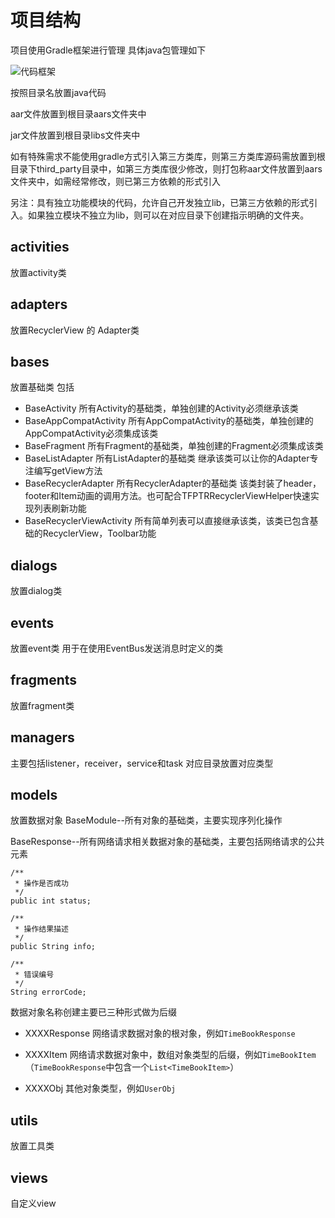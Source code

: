 # 项目结构


项目使用Gradle框架进行管理
具体java包管理如下

![代码框架](https://git.gitbook.com/raw/timeface/android-guideline/master/图片%201.png?token=dGltZWZhY2UtYXBwOjBmOWQ4NDBiLTJhOGQtNDJhZC1hMzJmLWQxNjEzODc2NzQ2Zg%3D%3D)

按照目录名放置java代码

aar文件放置到根目录aars文件夹中

jar文件放置到根目录libs文件夹中

如有特殊需求不能使用gradle方式引入第三方类库，则第三方类库源码需放置到根目录下third_party目录中，如第三方类库很少修改，则打包称aar文件放置到aars文件夹中，如需经常修改，则已第三方依赖的形式引入

另注：具有独立功能模块的代码，允许自己开发独立lib，已第三方依赖的形式引入。如果独立模块不独立为lib，则可以在对应目录下创建指示明确的文件夹。



activities
-------
放置activity类

adapters
-------
放置RecyclerView 的 Adapter类


bases
-------
放置基础类
包括

 - BaseActivity
	 所有Activity的基础类，单独创建的Activity必须继承该类
 - BaseAppCompatActivity
	 所有AppCompatActivity的基础类，单独创建的AppCompatActivity必须集成该类
 - BaseFragment
	 所有Fragment的基础类，单独创建的Fragment必须集成该类
 - BaseListAdapter
	 所有ListAdapter的基础类
	 继承该类可以让你的Adapter专注编写getView方法
 - BaseRecyclerAdapter
	 所有RecyclerAdapter的基础类
	 该类封装了header，footer和Item动画的调用方法。也可配合TFPTRRecyclerViewHelper快速实现列表刷新功能
 - BaseRecyclerViewActivity
	 所有简单列表可以直接继承该类，该类已包含基础的RecyclerView，Toolbar功能

dialogs
-------
放置dialog类


events
-------
放置event类
用于在使用EventBus发送消息时定义的类


fragments
-------
放置fragment类

managers
-------
主要包括listener，receiver，service和task
对应目录放置对应类型

models
-------
放置数据对象
BaseModule--所有对象的基础类，主要实现序列化操作

BaseResponse--所有网络请求相关数据对象的基础类，主要包括网络请求的公共元素

    /**
     * 操作是否成功
     */
    public int status;
    
    /**
     * 操作结果描述
     */
    public String info;
    
    /**
     * 错误编号
     */
    String errorCode;


数据对象名称创建主要已三种形式做为后缀

 - XXXXResponse
		网络请求数据对象的根对象，例如`TimeBookResponse`
		
 - XXXXItem
		网络请求数据对象中，数组对象类型的后缀，例如`TimeBookItem`（`TimeBookResponse`中包含一个`List<TimeBookItem>`）

 - XXXXObj
		其他对象类型，例如`UserObj`


utils
-------
放置工具类

views
-------
自定义view